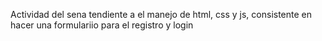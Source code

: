 Actividad del sena tendiente a el manejo de html, css y js, consistente en hacer una formulariio para el registro y login
